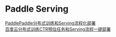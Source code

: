 # Paddle Serving

[PaddlePaddle分布式训练和Serving流程化部署](./doc/DEPLOY.md)  
[百度云分布式训练CTR预估任务和Serving流程一键部署](./doc/ELASTIC_CTR.md)
